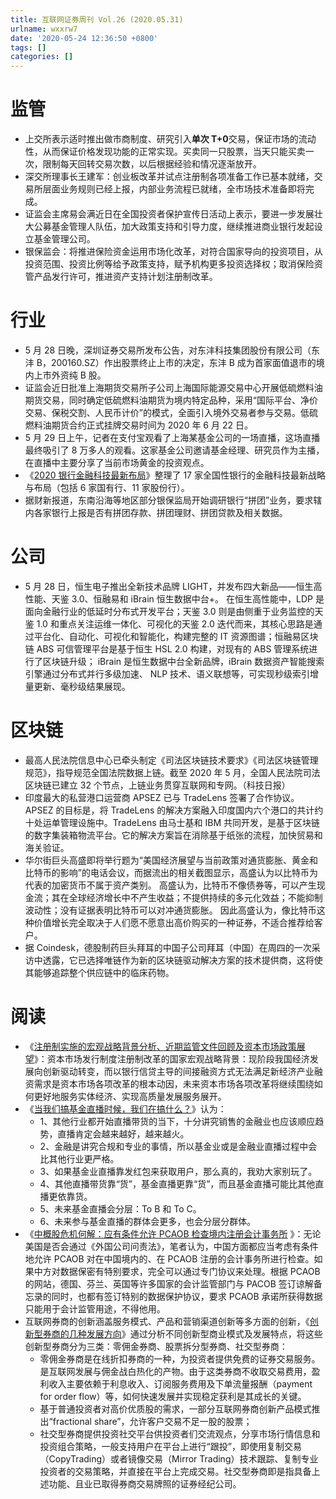 ```yaml
---
title: 互联网证券周刊 Vol.26 (2020.05.31)
urlname: wxxrw7
date: '2020-05-24 12:36:50 +0800'
tags: []
categories: []
---
```


# 监管

- 上交所表示适时推出做市商制度、研究引入**单次 T+0**交易，保证市场的流动性，从而保证价格发现功能的正常实现。买卖同一只股票，当天只能买卖一次，限制每天回转交易次数，以后根据经验和情况逐渐放开。
- 深交所理事长王建军：创业板改革并试点注册制各项准备工作已基本就绪，交易所层面业务规则已经上报，内部业务流程已就绪，全市场技术准备即将完成。
- 证监会主席易会满近日在全国投资者保护宣传日活动上表示，要进一步发展壮大公募基金管理人队伍，加大政策支持和引导力度，继续推进商业银行发起设立基金管理公司。
- 银保监会：将推进保险资金运用市场化改革，对符合国家导向的投资项目，从投资范围、投资比例等给予政策支持，赋予机构更多投资选择权；取消保险资管产品发行许可，推进资产支持计划注册制改革。

# 行业

- 5 月 28 日晚，深圳证券交易所发布公告，对东沣科技集团股份有限公司（东沣 B，200160.SZ）作出股票终止上市的决定，东沣 B 成为首家面值退市的境内上市外资纯 B 股。
- 证监会近日批准上海期货交易所子公司上海国际能源交易中心开展低硫燃料油期货交易，同时确定低硫燃料油期货为境内特定品种，采用“国际平台、净价交易、保税交割、人民币计价”的模式，全面引入境外交易者参与交易。低硫燃料油期货合约正式挂牌交易时间为 2020 年 6 月 22 日。
- 5 月 29 日上午，记者在支付宝观看了上海某基金公司的一场直播，这场直播最终吸引了 8 万多人的观看。这家基金公司邀请基金经理、研究员作为主播，在直播中主要分享了当前市场黄金的投资观点。
- 《[2020 银行金融科技最新布局](https://xueqiu.com/4760054939/150352452)》整理了 17 家全国性银行的金融科技最新战略与布局（包括 6 家国有行、11 家股份行）。
- 据财新报道，东南沿海等地区部分银保监局开始调研银行“拼团”业务，要求辖内各家银行上报是否有拼团存款、拼团理财、拼团贷款及相关数据。

# 公司

- 5 月 28 日，恒生电子推出全新技术品牌 LIGHT，并发布四大新品——恒生高性能、天鉴 3.0、恒融易和 iBrain 恒生数据中台+。
  在恒生高性能中，LDP 是面向金融行业的低延时分布式开发平台；天鉴 3.0 则是由侧重于业务监控的天鉴 1.0 和重点关注运维一体化、可视化的天鉴 2.0 迭代而来，其核心思路是通过平台化、自动化、可视化和智能化，构建完整的 IT 资源图谱；恒融易区块链 ABS 可信管理平台是基于恒生 HSL 2.0 构建，对现有的 ABS 管理系统进行了区块链升级； iBrain 是恒生数据中台全新品牌，iBrain 数据资产智能搜索引擎通过分布式并行多级加速、 NLP 技术、语义联想等，可实现秒级索引增量更新、毫秒级结果展现。

# 区块链

- 最高人民法院信息中心已牵头制定《司法区块链技术要求》《司法区块链管理规范》，指导规范全国法院数据上链。截至 2020 年 5 月，全国人民法院司法区块链已建立 32 个节点，上链业务贯穿互联网和专网。（科技日报）
- 印度最大的私营港口运营商 APSEZ 已与 TradeLens 签署了合作协议。APSEZ 的目标是，将 TradeLens 的解决方案融入印度国内六个港口的共计约十处运单管理设施中。TradeLens 由马士基和 IBM 共同开发，是基于区块链的数字集装箱物流平台。它的解决方案旨在消除基于纸张的流程，加快贸易和海关验证。
- 华尔街巨头高盛即将举行题为“美国经济展望与当前政策对通货膨胀、黄金和比特币的影响”的电话会议，而据流出的相关截图显示，高盛认为以比特币为代表的加密货币不属于资产类别。
  高盛认为，比特币不像债券等，可以产生现金流；其在全球经济增长中不产生收益；不提供持续的多元化效益；不能抑制波动性；没有证据表明比特币可以对冲通货膨胀。
  因此高盛认为，像比特币这种价值增长完全取决于人们愿不愿意出高价购买的一种证券，不适合推荐给客户。
- 据 Coindesk，德股制药巨头拜耳的中国子公司拜耳（中国）在周四的一次采访中透露，它已选择唯链作为新的区块链驱动解决方案的技术提供商，这将使其能够追踪整个供应链中的临床药物。

# 阅读

- 《[注册制实施的宏观战略背景分析、近期监管文件回顾及资本市场政策展望](http://pdf.dfcfw.com/pdf/H3_AP202005281380418979_1.pdf)》：资本市场发行制度注册制改革的国家宏观战略背景：现阶段我国经济发展向创新驱动转变，而以银行信贷主导的间接融资方式无法满足新经济产业融资需求是资本市场各项改革的根本动因，未来资本市场各项改革将继续围绕如何更好地服务实体经济、实现高质量发展服务展开。
- 《[当我们搞基金直播时候，我们在搞什么？](https://xueqiu.com/1062883669/150015837)》认为：
  - 1、其他行业都开始直播带货的当下，十分讲究销售的金融业也应该顺应趋势，直播肯定会越来越好，越来越火。
  - 2、金融是讲究合规和专业的事情，所以基金业或是金融业直播过程中会比其他行业更严格。
  - 3、如果基金业直播靠发红包来获取用户，那么真的，我劝大家别玩了。
  - 4、其他直播带货靠“货”，基金直播更靠“货”，而且基金直播可能比其他直播更依靠货。
  - 5、未来基金直播会分层：To B 和 To C。
  - 6、未来参与基金直播的群体会更多，也会分层分群体。
- 《[中概股危机何解：应有条件允许 PCAOB 检查境内注册会计事务所](http://opinion.caixin.com/2020-05-23/101557820.html) 》：无论美国是否会通过《外国公司问责法》，笔者认为，中国方面都应当考虑有条件地允许 PCAOB 对在中国境内的、在 PCAOB 注册的会计事务所进行检查。如果中方对数据保密有特别要求，完全可以通过专门协议来处理。根据 PCAOB 的网站，德国、芬兰、英国等许多国家的会计监管部门与 PACOB 签订谅解备忘录的同时，也都有签订特别的数据保护协议，要求 PCAOB 承诺所获得数据只能用于会计监管用途，不得他用。
- 互联网券商的创新涵盖服务模式、产品和营销渠道创新等多方面的创新，《[创新型券商的几种发展方向](https://www.weiyangx.com/360015.html)》通过分析不同创新型商业模式及发展特点，将这些创新型券商分为三类：零佣金券商、股票拆分型券商、社交型券商：
  - 零佣金券商是在线折扣券商的一种，为投资者提供免费的证券交易服务。是互联网发展与佣金战白热化的产物。由于这类券商不收取交易费用，盈利收入主要依赖于利息收入、订阅服务费用及下单流量报酬（payment for order flow）等，如何快速发展并实现稳定获利是其成长的关键。
  - 基于普通投资者对高价优质股的需求，一部分互联网券商创新产品模式推出“fractional share”，允许客户交易不足一股的股票；
  - 社交型券商提供投资社交平台供投资者们交流观点，分享市场行情信息和投资组合策略，一般支持用户在平台上进行“跟投”，即使用复制交易（CopyTrading）或者镜像交易（Mirror Trading）技术跟踪、复制专业投资者的交易策略，并直接在平台上完成交易。社交型券商即是指具备上述功能、且业已取得券商交易牌照的证券经纪公司。
